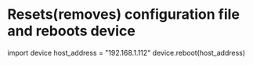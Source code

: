 
# Resets(removes) configuration file and reboots device
import device
host_address = "192.168.1.112"
device.reboot(host_address)
